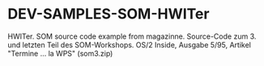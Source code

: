 DEV-SAMPLES-SOM-HWITer
======================

HWITer. SOM source code example from magazinne. Source-Code zum 3. und letzten Teil des SOM-Workshops. OS/2 Inside, Ausgabe 5/95, Artikel "Termine … la WPS" (som3.zip)
